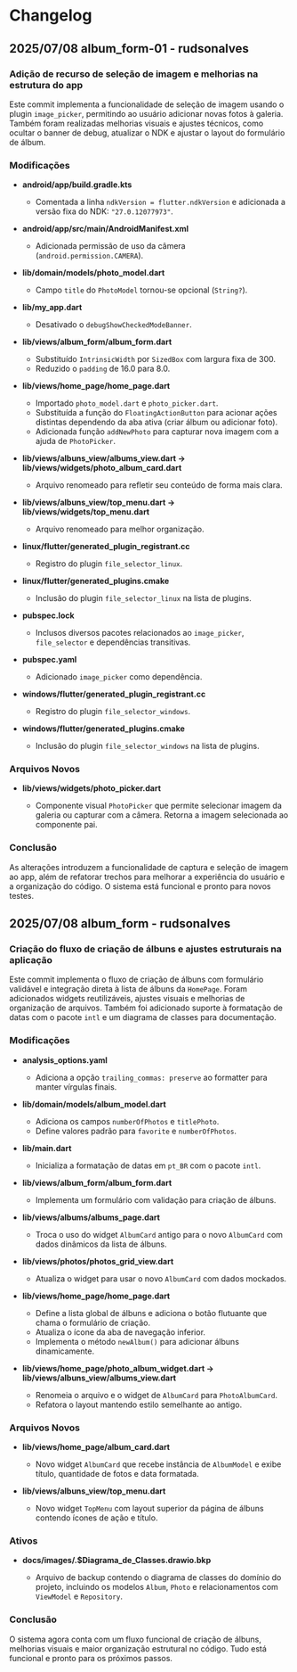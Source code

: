 # Changelog

## 2025/07/08 album_form-01 - rudsonalves

### Adição de recurso de seleção de imagem e melhorias na estrutura do app

Este commit implementa a funcionalidade de seleção de imagem usando o plugin `image_picker`, permitindo ao usuário adicionar novas fotos à galeria. Também foram realizadas melhorias visuais e ajustes técnicos, como ocultar o banner de debug, atualizar o NDK e ajustar o layout do formulário de álbum.

### Modificações

* **android/app/build.gradle.kts**

  * Comentada a linha `ndkVersion = flutter.ndkVersion` e adicionada a versão fixa do NDK: `"27.0.12077973"`.

* **android/app/src/main/AndroidManifest.xml**

  * Adicionada permissão de uso da câmera (`android.permission.CAMERA`).

* **lib/domain/models/photo\_model.dart**

  * Campo `title` do `PhotoModel` tornou-se opcional (`String?`).

* **lib/my\_app.dart**

  * Desativado o `debugShowCheckedModeBanner`.

* **lib/views/album\_form/album\_form.dart**

  * Substituído `IntrinsicWidth` por `SizedBox` com largura fixa de 300.
  * Reduzido o `padding` de 16.0 para 8.0.

* **lib/views/home\_page/home\_page.dart**

  * Importado `photo_model.dart` e `photo_picker.dart`.
  * Substituída a função do `FloatingActionButton` para acionar ações distintas dependendo da aba ativa (criar álbum ou adicionar foto).
  * Adicionada função `addNewPhoto` para capturar nova imagem com a ajuda de `PhotoPicker`.

* **lib/views/albuns\_view/albums\_view\.dart → lib/views/widgets/photo\_album\_card.dart**

  * Arquivo renomeado para refletir seu conteúdo de forma mais clara.

* **lib/views/albuns\_view/top\_menu.dart → lib/views/widgets/top\_menu.dart**

  * Arquivo renomeado para melhor organização.

* **linux/flutter/generated\_plugin\_registrant.cc**

  * Registro do plugin `file_selector_linux`.

* **linux/flutter/generated\_plugins.cmake**

  * Inclusão do plugin `file_selector_linux` na lista de plugins.

* **pubspec.lock**

  * Inclusos diversos pacotes relacionados ao `image_picker`, `file_selector` e dependências transitivas.

* **pubspec.yaml**

  * Adicionado `image_picker` como dependência.

* **windows/flutter/generated\_plugin\_registrant.cc**

  * Registro do plugin `file_selector_windows`.

* **windows/flutter/generated\_plugins.cmake**

  * Inclusão do plugin `file_selector_windows` na lista de plugins.

### Arquivos Novos

* **lib/views/widgets/photo\_picker.dart**

  * Componente visual `PhotoPicker` que permite selecionar imagem da galeria ou capturar com a câmera. Retorna a imagem selecionada ao componente pai.

### Conclusão

As alterações introduzem a funcionalidade de captura e seleção de imagem ao app, além de refatorar trechos para melhorar a experiência do usuário e a organização do código. O sistema está funcional e pronto para novos testes.


## 2025/07/08 album_form - rudsonalves

### Criação do fluxo de criação de álbuns e ajustes estruturais na aplicação

Este commit implementa o fluxo de criação de álbuns com formulário validável e integração direta à lista de álbuns da `HomePage`. Foram adicionados widgets reutilizáveis, ajustes visuais e melhorias de organização de arquivos. Também foi adicionado suporte à formatação de datas com o pacote `intl` e um diagrama de classes para documentação.

### Modificações

* **analysis\_options.yaml**

  * Adiciona a opção `trailing_commas: preserve` ao formatter para manter vírgulas finais.

* **lib/domain/models/album\_model.dart**

  * Adiciona os campos `numberOfPhotos` e `titlePhoto`.
  * Define valores padrão para `favorite` e `numberOfPhotos`.

* **lib/main.dart**

  * Inicializa a formatação de datas em `pt_BR` com o pacote `intl`.

* **lib/views/album\_form/album\_form.dart**

  * Implementa um formulário com validação para criação de álbuns.

* **lib/views/albums/albums\_page.dart**

  * Troca o uso do widget `AlbumCard` antigo para o novo `AlbumCard` com dados dinâmicos da lista de álbuns.

* **lib/views/photos/photos\_grid\_view\.dart**

  * Atualiza o widget para usar o novo `AlbumCard` com dados mockados.

* **lib/views/home\_page/home\_page.dart**

  * Define a lista global de álbuns e adiciona o botão flutuante que chama o formulário de criação.
  * Atualiza o ícone da aba de navegação inferior.
  * Implementa o método `newAlbum()` para adicionar álbuns dinamicamente.

* **lib/views/home\_page/photo\_album\_widget.dart → lib/views/albuns\_view/albums\_view\.dart**

  * Renomeia o arquivo e o widget de `AlbumCard` para `PhotoAlbumCard`.
  * Refatora o layout mantendo estilo semelhante ao antigo.

### Arquivos Novos

* **lib/views/home\_page/album\_card.dart**

  * Novo widget `AlbumCard` que recebe instância de `AlbumModel` e exibe título, quantidade de fotos e data formatada.

* **lib/views/albuns\_view/top\_menu.dart**

  * Novo widget `TopMenu` com layout superior da página de álbuns contendo ícones de ação e título.

### Ativos

* **docs/images/.\$Diagrama\_de\_Classes.drawio.bkp**

  * Arquivo de backup contendo o diagrama de classes do domínio do projeto, incluindo os modelos `Album`, `Photo` e relacionamentos com `ViewModel` e `Repository`.

### Conclusão

O sistema agora conta com um fluxo funcional de criação de álbuns, melhorias visuais e maior organização estrutural no código. Tudo está funcional e pronto para os próximos passos.
